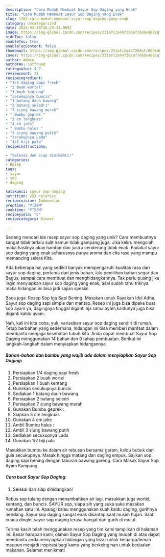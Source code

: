 ```yaml
---
description: "Cara Mudah Membuat Sayur Sop Daging yang Enak"
title: "Cara Mudah Membuat Sayur Sop Daging yang Enak"
slug: 1782-cara-mudah-membuat-sayur-sop-daging-yang-enak
category: Uncategorized
date: 2023-03-15T18:29:33.099Z
image: https://img-global.cpcdn.com/recipes/231afc2a447268af/680x482cq70/sayur-sop-daging-foto-resep-utama.jpg
hideToc: false
enableToc: true
enableTocContent: false
thumbnail: https://img-global.cpcdn.com/recipes/231afc2a447268af/680x482cq70/sayur-sop-daging-foto-resep-utama.jpg
cover: https://img-global.cpcdn.com/recipes/231afc2a447268af/680x482cq70/sayur-sop-daging-foto-resep-utama.jpg
author: Admin
authorAv: notfound
ratingvalue: 4.7
reviewcount: 21
recipeingredient:
- "1/4 daging sapi fresh"
- "2 buah wortel"
- "1 buah kentang"
- "secukupnya buncis"
- "1 batang daun bawang"
- "2 batang seledri"
- "7 siung bawang merah"
- " Bumbu geprek "
- "3 cm lengkuas"
- "4 cm jahe"
- " Bumbu halus "
- "3 siung bawang putih"
- "secukupnya Lada"
- "1/2 biji pala"
recipeinstructions:

- "Selesai dan siap dinikmati!"
categories:
- Resep
tags:
- sayur
- sop
- daging

katakunci: sayur sop daging 
nutrition: 253 calories
recipecuisine: Indonesian
preptime: "PT20M"
cooktime: "PT58M"
recipeyield: "2"
recipecategory: Dinner

---
```





Sedang mencari ide resep sayur sop daging yang unik? Cara membuatnya sangat tidak terlalu sulit namun tidak gampang juga. Jika keliru mengolah maka hasilnya akan hambar dan justru cenderung tidak enak. Padahal sayur sop daging yang enak seharusnya punya aroma dan cita rasa yang mampu memancing selera Kita.





Ada beberapa hal yang sedikit banyak mempengaruhi kualitas rasa dari sayur sop daging, pertama dari jenis bahan, lalu pemilihan bahan segar dan Bagus, sampai cara membuat dan menghidangkannya. Tak perlu pusing jika ingin menyiapkan sayur sop daging yang enak,      asal sudah tahu triknya maka hidangan ini bisa jadi sajian spesial.














Baca juga: Resep Sop Iga Sapi Bening, Masakan untuk Rayakan Idul Adha. Sayur sop daging sapi simple dan mantap. Resep ini juga bisa dipake buat sop ayam ya, dagingnya tinggal diganti aja sama ayam,kaldunya juga bisa diganti kaldu ayam.






Nah, kali ini kita coba, yuk, variasikan sayur sop daging sendiri di rumah. Tetap berbahan yang sederhana, hidangan ini bisa memberi manfaat dalam membantu menjaga kesehatan tubuh kita. Anda dapat membuat Sayur Sop Daging menggunakan 14 bahan dan 0 tahap pembuatan. Berikut ini langkah-langkah dalam menyiapkan hidangannya.

<!--inarticleads1-->

##### Bahan-bahan dan bumbu yang wajib ada dalam menyiapkan Sayur Sop Daging:

1. Persiapkan 1/4 daging sapi fresh
1. Persiapkan 2 buah wortel
1. Persiapkan 1 buah kentang
1. Gunakan secukupnya buncis
1. Sediakan 1 batang daun bawang
1. Persiapkan 2 batang seledri
1. Persiapkan 7 siung bawang merah
1. Gunakan  Bumbu geprek :
1. Siapkan 3 cm lengkuas
1. Gunakan 4 cm jahe
1. Ambil  Bumbu halus :
1. Ambil 3 siung bawang putih
1. Sediakan secukupnya Lada
1. Gunakan 1/2 biji pala


Masukkan bumbu ke dalam air rebusan bersama garam, kaldu bubuk dan gula secukupnya. Masak hingga matang dan daging empuk. Sajikan sop daging sapi bening dengan taburan bawang goreng. Cara Masak Sayur Sop Ayam Kampung. 

<!--inarticleads2-->

##### Cara buat Sayur Sop Daging:


1. Selesai dan siap dihidangkan!

Rebus sop tulang dengan menambahkan air lagi, masukkan juga wortel, kentang, dan buncis. SAYUR sop, siapa sih yang suka suka masakan rumahan satu ini. Apalagi kalau menggunakan kuah kaldu daging, gurihnya nendang. Sayur sop daging sangat enak disantap saat musim hujan. Saat cuaca dingin, sayur sop daging terasa hangat dan gurih di mulut. 

Terima kasih telah menggunakan resep yang tim kami tampilkan di halaman ini. Besar harapan kami, olahan Sayur Sop Daging yang mudah di atas dapat membantu anda menyiapkan hidangan yang lezat untuk keluarga/teman maupun menjadi inspirasi bagi kamu yang berkeinginan untuk berjualan makanan. Selamat menikmati
